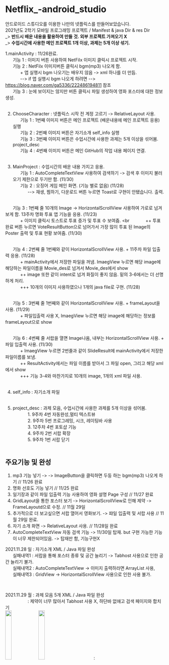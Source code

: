 # Netflix_-android_studio

안드로이드 스튜디오를 이용한 나만의 넷플릭스를 만들어보았습니다. <br>
2021년도 2학기 모바일 프로그래밍 프로젝트 / Manifest & java Dir & res Dir <br>
_> <b> 반드시 배운 내용을 활용하여 만들 것. 외부 프로젝트 가져오기 X </b><br>
_> <b> 수업시간에 사용한 메인 프로젝트 1개 이상, 과제는 5개 이상 섞기. </b><br>

1.mainActivity :  11/26완료. <br>
&nbsp; &nbsp; &nbsp; 기능 1 : 이미지 버튼 사용하여 NetFilx 이미지 클릭시 프로젝트 시작. <br>
&nbsp; &nbsp; &nbsp; 기능 2 : NetFilx 이미지버튼 클릭시 bgm(mp3) 나오게 함.  <br>
&nbsp; &nbsp; &nbsp; &nbsp; &nbsp; &nbsp; + 앱 실행시 bgm 나오기는 배우지 않음 -> xml 하나를 더 만듬. <br>
&nbsp; &nbsp; &nbsp; &nbsp; &nbsp; &nbsp; --> if 앱 실행시 bgm 나오게 하려면 --> https://blog.naver.com/ga5336/222486194811 참조 <br>
&nbsp; &nbsp; &nbsp; 기능 3 : 눈에 보이지는 않지만 버튼 클릭시 파일 생성하여 영화 포스터에 대한 정보 생성. <br><br>


2. ChooseCharacter : 넷플릭스 시작 전 계정 고르기 -> RelativeLayout 사용. <br>
&nbsp; &nbsp; &nbsp; 기능 1 : 1번째 이미지 버튼은 메인 프로젝트 (배운내용에 메인 프로젝트 응용) 실행 <br>
&nbsp; &nbsp; &nbsp; 기능 2 : 2번째 이미지 버튼은 자기소개 self_info 실행 <br>
&nbsp; &nbsp; &nbsp; 기능 3 : 3번째 이미지 버튼은 수업시간에 사용한 과제는 5개 이상을 섞어봄. project_desc <br>
&nbsp; &nbsp; &nbsp; 기능 4 : 4번째 이미지 버튼은 메인 GitHub의 작업 내용 페이지 연결. <br><br>

3. MainProject : 수업시간의 배운 내용 가지고 응용. <br>
&nbsp; &nbsp; &nbsp; 기능 1 : AutoCompleteTextView 사용하여 검색하기 -> 검색 후 이미지 불러오기 제한으로 두기만 함. (11/30) <br>
&nbsp; &nbsp; &nbsp; 기능 2 : 오징어 게임 메인 화면. (기능 별로 없음) (11/28) <br>
&nbsp; &nbsp; &nbsp; &nbsp; &nbsp; &nbsp; --> 재생, 찜하기, 다운로드 버튼 누르면 Toast로 구현이 안됐습니다. 출력. <br><br>

&nbsp; &nbsp; &nbsp; 기능 3 : 1번째 줄 10개의 Image -> HorizontalScrollView 사용하여 가로로 넘겨보게 함. 13주차 명화 투표 앱 기능을 응용.  (11/23) <br>
&nbsp; &nbsp; &nbsp; &nbsp; &nbsp; &nbsp; + 이미지 클릭시 토스트로 투표 증가 및 투표 수 보여줌.  <br
&nbsp; &nbsp; &nbsp; &nbsp; &nbsp; &nbsp; ++ 투표완료 버튼 누르면 VoteResultButton으로 넘어가서 가장 많이 투표 된 Image의 Poster 출력 및 투표 현황 보여줌. (11/30) <br><br>

&nbsp; &nbsp; &nbsp; 기능 4 : 2번째 줄 1번째와 같이 HorizontalScrollView 사용. + 11주차 파일 입출력 응용. (11/28) <br>
&nbsp; &nbsp; &nbsp; &nbsp; &nbsp; &nbsp; + mainActivity에서 저장한 파일을 꺼냄. ImaegView 누르면 해당 image에 해당하는 파일이름을 Movie_des로 넘겨서 Movie_des에서 show  <br>
&nbsp; &nbsp; &nbsp; &nbsp; &nbsp; &nbsp; ++ image 또한 같이 intent로 넘겨 화질이 좋지 않음. 밑의 3-6에서는 더 선명하게 처리. <br>
&nbsp; &nbsp; &nbsp; &nbsp; &nbsp; &nbsp; +++ 10개의 이미지 사용하였으나 1개의 java file로 구현. (11/28) <br><br>

&nbsp; &nbsp; &nbsp; 기능 5 : 3번째 줄 1번째와 같이 HorizontalScrollView 사용. + frameLayout을 사용. (11/29) <br>
&nbsp; &nbsp; &nbsp; &nbsp; &nbsp; &nbsp; + 파일입출력 사용 X, ImaegView 누르면 해당 image에 해당하는 정보를 frameLayout으로 show  <br><br>

&nbsp; &nbsp; &nbsp; 기능 6 : 4번째 줄 서랍을 열면 Image나옴, 내부는 HorizontalScrollView 사용. + 파일 입출력 사용. (11/30) <br>
&nbsp; &nbsp; &nbsp; &nbsp; &nbsp; &nbsp; + ImaegView 누르면 2번줄과 같이 SlideResult에 mainActivity에서 저장한 파일이름를 보냄.  <br>
&nbsp; &nbsp; &nbsp; &nbsp; &nbsp; &nbsp; ++ ResultActivity에서는 파일 이름를 받아서 그 파일 open, 그리고 해당 xml에서 show  <br>
&nbsp; &nbsp; &nbsp; &nbsp; &nbsp; &nbsp; +++ 기능 3-4와 마찬가지로 10개의 image, 1개의 xml 파일 사용.  <br><br>

4. self_info : 자기소개 파일 <br><br>

5. project_desc : 과제 모음,  수업시간에 사용한 과제를 5개 이상을 섞어봄.  <br>
&nbsp; &nbsp; &nbsp; &nbsp; &nbsp; &nbsp; 1. 9주차 4번 자동완성,멀티 텍스트뷰 <br>
&nbsp; &nbsp; &nbsp; &nbsp; &nbsp; &nbsp; 2. 9주차 5번 프로그레밍, 시크, 레이팅바 사용 <br>
&nbsp; &nbsp; &nbsp; &nbsp; &nbsp; &nbsp; 3. 12주차 4번 포토샵 기능 <br>
&nbsp; &nbsp; &nbsp; &nbsp; &nbsp; &nbsp; 4. 9주차 2번 서랍 확장 <br>
&nbsp; &nbsp; &nbsp; &nbsp; &nbsp; &nbsp; 5. 9주차 1번 서랍 닫기    <br><br>                



<h2>주요기능 및 완성</h2>

1. mp3 기능 넣기 -> -> ImageButton을 클릭하면 두둥 하는 bgm(mp3) 나오게 하기 // 11/26 완료 <br>
2. 명화 선호도 기능 넣기 // 11/25 완료 <br>
3. 일기장과 같이 파일 입출력 기능 사용하여 영화 설명 Page 구성 // 11/27 완료 <br>
4. GridLayout을 통한 포스터 보기 -> HorizontalScrollView로 인해 제약 -> FrameLayoutd으로 수정. // 11월 29일 <br>
5. 추가적으로 더 보고싶으면 서랍 열어서 영화보기. -> 퍄일 입출력 및 서랍 사용 // 11월 29일 완료. <br>
6. 자기 소개 화면 -> RelativeLayout 사용. // 11/28일 완료<br>
7. AutoCompleteTextView 자동 검색 기능 -> 11/30일 탑재. but 구현 가능한 기능이 너무 제한되어있음. -> 탑재만 함, 기능구현X <br>


2021.11.28 일 : 자기소개 XML / Java 파일 완성 <br>
&nbsp; &nbsp; &nbsp; 실패내역1 : 서랍을 통해 포스터 종류 및 공간 늘리기 -> Tabhost 사용으로 인한 공간 늘리기 불가. <br>
&nbsp; &nbsp; &nbsp; 실패내역2 : AutoCompleteTextView -> 이미지 출력하라면 ArrayList 사용, <br>
&nbsp; &nbsp; &nbsp; 실패내역3 : GridView -> HorizontalScrollView 사용으로 인한 사용 불가. <br>

<br>

2021.11.29 월 : 과제 모음 5개 XML / Java 파일 완성 <br>
&nbsp; &nbsp; &nbsp; &nbsp; &nbsp; &nbsp; &nbsp; &nbsp; &nbsp; : 제약이 너무 많아서 Tabhost 사용 X, 하단바 없애고 검색 페이지와 합치기  <br>
<img width="20%" src="https://user-images.githubusercontent.com/38518648/143816131-94c90ca2-3ea4-4925-96a5-4f43c4a6f721.png"/>
<img width="20%" src="https://user-images.githubusercontent.com/38518648/143816247-62c7d234-702a-434f-8485-303f510ba816.png"/>
&nbsp; &nbsp; &nbsp; &nbsp; &nbsp; &nbsp; &nbsp; &nbsp; &nbsp; :   <br>
